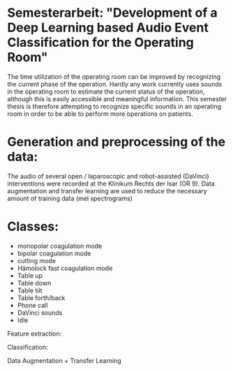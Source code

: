 # Semesterarbeit: "Development of a Deep Learning based Audio Event Classification for the Operating Room"

The time utilization of the operating room can be improved by recognizing the current phase of the operation.
Hardly any work currently uses sounds in the operating room to estimate the current status of the operation, although this is easily accessible and meaningful information.
This semester thesis is therefore attempting to recognize specific sounds in an operating room in order to be able to perform more operations on patients.

# Generation and preprocessing of the data:
The audio of several open / laparoscopic and robot-assisted (DaVinci) interventions were recorded at the Klinikum Rechts der Isar (OR 9).
Data augmentation and transfer learning are used to reduce the necessary amount of training data
(mel spectrograms)

# Classes:
  - monopolar coagulation mode
  - bipolar coagulation mode
  - cutting mode
  - Hämolock fast coagulation mode
  - Table up
  - Table down
  - Table tilt
  - Table forth/back
  - Phone call
  - DaVinci sounds
  - Idle


Feature extraction:


Classification:



Data Augmentation + Transfer Learning
